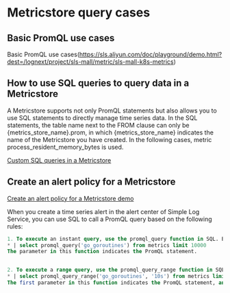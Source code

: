 # Metricstore query cases

## Basic PromQL use cases

Basic PromQL use cases(https://sls.aliyun.com/doc/playground/demo.html?dest=/lognext/project/sls-mall/metric/sls-mall-k8s-metrics)

## How to use SQL queries to query data in a Metricstore

A Metricstore supports not only PromQL statements but also allows you to use SQL statements to directly manage time series data. In the SQL statements, the table name next to the FROM clause can only be {metrics_store_name}.prom, in which {metrics_store_name} indicates the name of the Metricstore you have created. In the following cases, metric process_resident_memory_bytes is used.

[Custom SQL queries in a Metricstore](https://sls.aliyun.com/doc/playground/demo.html?dest=/lognext/project/sls-mall/logsearch/sls-mall-k8s-metrics%3Fencode%3Dbase64%26queryString%3D%26metricStore%3Dtrue)

## Create an alert policy for a Metricstore

[Create an alert policy for a Metricstore demo](https://sls.aliyun.com/doc/playground/demo.html?dest=/lognext/project/sls-mall/alertcenter)

When you create a time series alert in the alert center of Simple Log Service, you can use SQL to call a PromQL query based on the following rules:

```SQL
1. To execute an instant query, use the promql_query function in SQL. Example:
* | select promql_query('go_goroutines') from metrics limit 10000
The parameter in this function indicates the PromQL statement.


2. To execute a range query, use the promql_query_range function in SQL. Example:
* | select promql_query_range('go_goroutines', '10s') from metrics limit 10000
The first parameter in this function indicates the PromQL statement, and the second parameter indicates the step.
```
